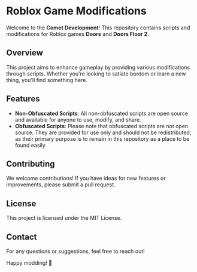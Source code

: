 # Roblox Game Modifications

Welcome to the **Comet Development**! This repository contains scripts and modifications for Roblox games **Doors** and **Doors Floor 2**.

## Overview

This project aims to enhance gameplay by providing various modifications through scripts. Whether you're looking to satiate bordom or learn a new thing, you'll find something here.

## Features

- **Non-Obfuscated Scripts**: All non-obfuscated scripts are open source and available for anyone to use, modify, and share.
- **Obfuscated Scripts**: Please note that obfuscated scripts are not open source. They are provided for use only and should not be redistributed, as their primary purpose is to remain in this repository as a place to be found easily.

## Contributing

We welcome contributions! If you have ideas for new features or improvements, please submit a pull request.

## License

This project is licensed under the MIT License.

## Contact

For any questions or suggestions, feel free to reach out!

Happy modding! 🚀
